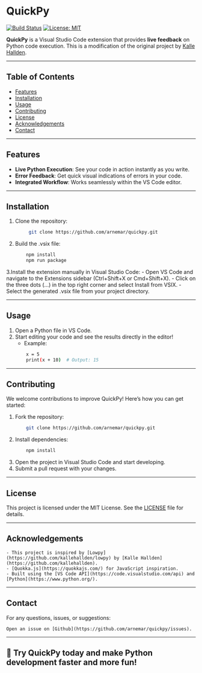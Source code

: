# QuickPy

[![Build Status](https://img.shields.io/github/workflow/status/arnemar/quickpy/CI)](https://github.com/arnemar/quickpy/actions)
[![License: MIT](https://img.shields.io/badge/License-MIT-blue.svg)](https://opensource.org/licenses/MIT)

**QuickPy** is a Visual Studio Code extension that provides **live feedback** on Python code execution. This is a modification of the original project by [Kalle Hallden](https://github.com/kallehallden).

---

## Table of Contents
- [Features](#features)
- [Installation](#installation)
- [Usage](#usage)
- [Contributing](#contributing)
- [License](#license)
- [Acknowledgements](#acknowledgements)
- [Contact](#contact)

---

## Features 

- **Live Python Execution**: See your code in action instantly as you write.
- **Error Feedback**: Get quick visual indications of errors in your code.
- **Integrated Workflow**: Works seamlessly within the VS Code editor.

---

## Installation

1. Clone the repository:
   ```bash
        git clone https://github.com/arnemar/quickpy.git
2. Build the .vsix file:
    ```bash
        npm install
        npm run package
3.Install the extension manually in Visual Studio Code:
    - Open VS Code and navigate to the Extensions sidebar (Ctrl+Shift+X or Cmd+Shift+X).
    - Click on the three dots (...) in the top right corner and select Install from VSIX.
    - Select the generated .vsix file from your project directory.

---

## Usage

1. Open a Python file in VS Code.
2. Start editing your code and see the results directly in the editor!
    - Example:
    ```bash
        x = 5
        print(x + 10)  # Output: 15

---

## Contributing

We welcome contributions to improve QuickPy! Here’s how you can get started:

1. Fork the repository:
    ```bash
        git clone https://github.com/arnemar/quickpy.git
2. Install dependencies:
    ```bash
        npm install
3. Open the project in Visual Studio Code and start developing.
4. Submit a pull request with your changes.

---

## License

This project is licensed under the MIT License. See the [LICENSE](./LICENSE) file for details.

---

## Acknowledgements

    - This project is inspired by [Lowpy](https://github.com/kallehallden/lowpy) by [Kalle Hallden](https://github.com/kallehallden).
    - [Quokka.js](https://quokkajs.com/) for JavaScript inspiration.
    - Built using the [VS Code API](https://code.visualstudio.com/api) and [Python](https://www.python.org/).

---

## Contact

For any questions, issues, or suggestions:

    Open an issue on [Github](https://github.com/arnemar/quickpy/issues).

---

## 🚀 Try QuickPy today and make Python development faster and more fun!


